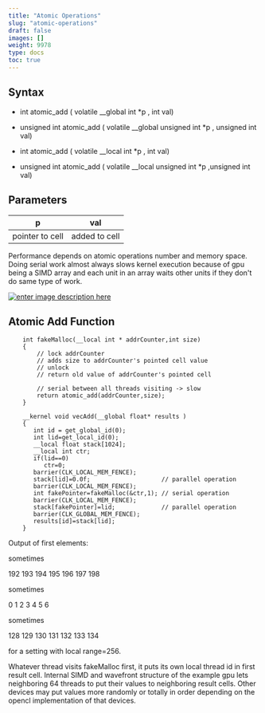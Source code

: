 ```yaml
---
title: "Atomic Operations"
slug: "atomic-operations"
draft: false
images: []
weight: 9978
type: docs
toc: true
---
```


## Syntax
 - int atomic_add (    volatile __global int *p , int val)

 - unsigned int atomic_add (    volatile __global unsigned int *p , unsigned int val)

 - int atomic_add (    volatile __local int *p , int val)

 - unsigned int atomic_add (    volatile __local unsigned int *p ,unsigned int val)

## Parameters
|p|val|
|-----|-----|
|pointer to cell|added to cell|


Performance depends on atomic operations number and memory space. Doing serial work almost always slows kernel execution because of gpu being a SIMD array and each unit in an array waits other units if they don't do same type of work.

[![enter image description here][1]][1]


  [1]: http://i.stack.imgur.com/ORB4s.gif

## Atomic Add Function
        int fakeMalloc(__local int * addrCounter,int size)
        {
            // lock addrCounter
            // adds size to addrCounter's pointed cell value
            // unlock
            // return old value of addrCounter's pointed cell
  
            // serial between all threads visiting -> slow
            return atomic_add(addrCounter,size);
        }

        __kernel void vecAdd(__global float* results )
        {
           int id = get_global_id(0);
           int lid=get_local_id(0);
           __local float stack[1024];
           __local int ctr;
           if(lid==0)
              ctr=0;
           barrier(CLK_LOCAL_MEM_FENCE);
           stack[lid]=0.0f;                    // parallel operation
           barrier(CLK_LOCAL_MEM_FENCE);
           int fakePointer=fakeMalloc(&ctr,1); // serial operation
           barrier(CLK_LOCAL_MEM_FENCE);
           stack[fakePointer]=lid;             // parallel operation
           barrier(CLK_GLOBAL_MEM_FENCE);
           results[id]=stack[lid];
        }

Output of first elements:

sometimes

192
193
194
195
196
197
198

sometimes

0
1
2
3
4
5
6

sometimes

128
129
130
131
132
133
134

for a setting with local range=256.

Whatever thread visits fakeMalloc first, it puts its own local thread id in first result cell. Internal SIMD and wavefront structure of the example gpu lets neighboring 64 threads to put their values to neighboring result cells. Other devices may put values more randomly or totally in order depending on the opencl implementation of that devices.




